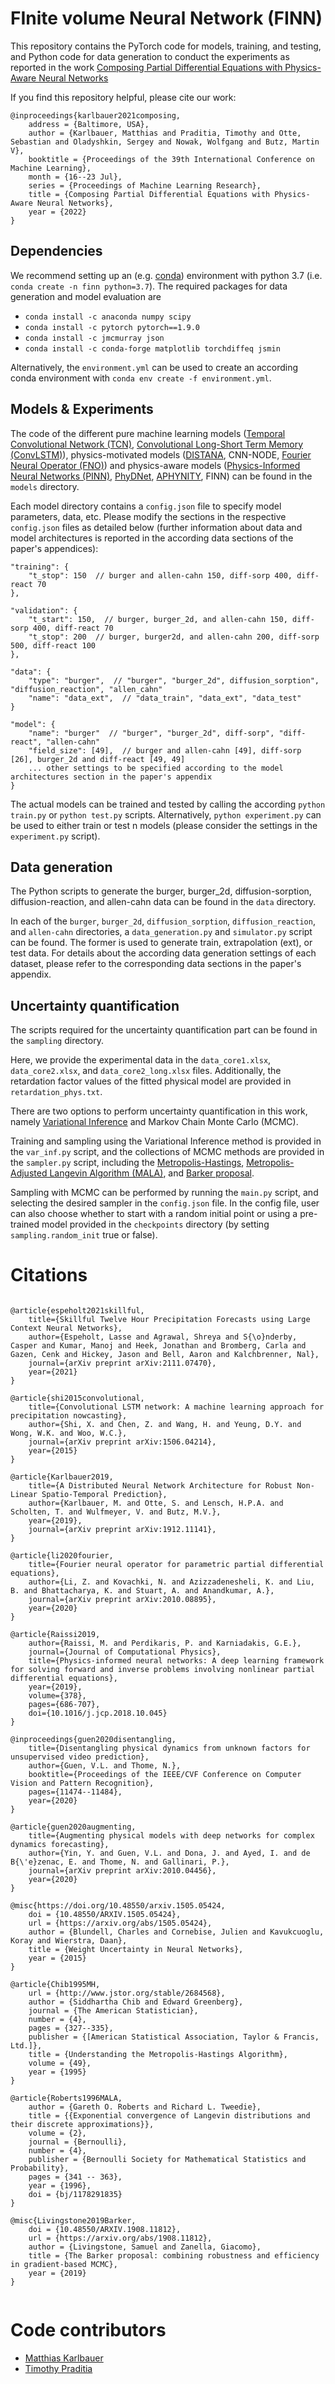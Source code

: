 
# FInite volume Neural Network (FINN)

This repository contains the PyTorch code for models, training, and testing, and Python code for data generation to conduct the experiments as reported in the work [Composing Partial Differential Equations with Physics-Aware Neural Networks](https://arxiv.org/abs/2111.11798)

If you find this repository helpful, please cite our work:

```
@inproceedings{karlbauer2021composing,
	address = {Baltimore, USA},
	author = {Karlbauer, Matthias and Praditia, Timothy and Otte, Sebastian and Oladyshkin, Sergey and Nowak, Wolfgang and Butz, Martin V},
	booktitle = {Proceedings of the 39th International Conference on Machine Learning},
	month = {16--23 Jul},
	series = {Proceedings of Machine Learning Research},
	title = {Composing Partial Differential Equations with Physics-Aware Neural Networks},
	year = {2022}
}
```

## Dependencies

We recommend setting up an (e.g. [conda](https://docs.conda.io/projects/conda/en/latest/user-guide/tasks/manage-environments.html)) environment with python 3.7 (i.e. `conda create -n finn python=3.7`). The required packages for data generation and model evaluation are

  - `conda install -c anaconda numpy scipy`
  - `conda install -c pytorch pytorch==1.9.0`
  - `conda install -c jmcmurray json`
  - `conda install -c conda-forge matplotlib torchdiffeq jsmin`
  
Alternatively, the `environment.yml` can be used to create an according conda environment with `conda env create -f environment.yml`.

## Models & Experiments

The code of the different pure machine learning models ([Temporal Convolutional Network (TCN)](https://arxiv.org/pdf/2111.07470.pdf), [Convolutional Long-Short Term Memory (ConvLSTM)](https://arxiv.org/pdf/1506.04214.pdf)), physics-motivated models ([DISTANA](https://arxiv.org/pdf/1912.11141.pdf), CNN-NODE, [Fourier Neural Operator (FNO)](https://arxiv.org/pdf/2010.08895.pdf)) and physics-aware models ([Physics-Informed Neural Networks (PINN)](https://www.sciencedirect.com/science/article/pii/S0021999118307125), [PhyDNet](https://arxiv.org/pdf/2003.01460.pdf), [APHYNITY](https://arxiv.org/pdf/2010.04456.pdf), FINN) can be found in the `models` directory.

Each model directory contains a `config.json` file to specify model parameters, data, etc. Please modify the sections in the respective `config.json` files as detailed below (further information about data and model architectures is reported in the according data sections of the paper's appendices):

```
"training": {
	"t_stop": 150  // burger and allen-cahn 150, diff-sorp 400, diff-react 70
},

"validation": {
	"t_start": 150,  // burger, burger_2d, and allen-cahn 150, diff-sorp 400, diff-react 70
	"t_stop": 200  // burger, burger2d, and allen-cahn 200, diff-sorp 500, diff-react 100
},

"data": {
	"type": "burger",  // "burger", "burger_2d", diffusion_sorption", "diffusion_reaction", "allen_cahn"
	"name": "data_ext",  // "data_train", "data_ext", "data_test"
}

"model": {
  	"name": "burger"  // "burger", "burger_2d", diff-sorp", "diff-react", "allen-cahn"
	"field_size": [49],  // burger and allen-cahn [49], diff-sorp [26], burger_2d and diff-react [49, 49]
	... other settings to be specified according to the model architectures section in the paper's appendix
}
```


The actual models can be trained and tested by calling the according `python train.py` or `python test.py` scripts. Alternatively, `python experiment.py` can be used to either train or test n models (please consider the settings in the `experiment.py` script).

## Data generation

The Python scripts to generate the burger, burger_2d, diffusion-sorption, diffusion-reaction, and  allen-cahn data can be found in the `data` directory.

In each of the `burger`, `burger_2d`, `diffusion_sorption`, `diffusion_reaction`, and `allen-cahn` directories, a `data_generation.py` and `simulator.py` script can be found. The former is used to generate train, extrapolation (ext), or test data. For details about the according data generation settings of each dataset, please refer to the corresponding data sections in the paper's appendix.

## Uncertainty quantification

The scripts required for the uncertainty quantification part can be found in the `sampling` directory.

Here, we provide the experimental data in the `data_core1.xlsx`, `data_core2.xlsx`, and `data_core2_long.xlsx` files. Additionally, the retardation factor values of the fitted physical model are provided in `retardation_phys.txt`.

There are two options to perform uncertainty quantification in this work, namely [Variational Inference](https://arxiv.org/pdf/1505.05424.pdf) and Markov Chain Monte Carlo (MCMC).

Training and sampling using the Variational Inference method is provided in the `var_inf.py` script, and the collections of MCMC methods are provided in the `sampler.py` script, including the [Metropolis-Hastings](https://www.jstor.org/stable/2684568?seq=1), [Metropolis-Adjusted Langevin Algorithm (MALA)](https://projecteuclid.org/journals/bernoulli/volume-2/issue-4/Exponential-convergence-of-Langevin-distributions-and-their-discrete-approximations/bj/1178291835.full), and [Barker proposal](https://arxiv.org/pdf/1908.11812.pdf).

Sampling with MCMC can be performed by running the `main.py` script, and selecting the desired sampler in the `config.json` file. In the config file, user can also choose whether to start with a random initial point or using a pre-trained model provided in the `checkpoints` directory (by setting `sampling.random_init` true or false).
 
# Citations
 
```

@article{espeholt2021skillful,
	title={Skillful Twelve Hour Precipitation Forecasts using Large Context Neural Networks},
	author={Espeholt, Lasse and Agrawal, Shreya and S{\o}nderby, Casper and Kumar, Manoj and Heek, Jonathan and Bromberg, Carla and Gazen, Cenk and Hickey, Jason and Bell, Aaron and Kalchbrenner, Nal},
	journal={arXiv preprint arXiv:2111.07470},
	year={2021}
}

@article{shi2015convolutional,
	title={Convolutional LSTM network: A machine learning approach for precipitation nowcasting},
	author={Shi, X. and Chen, Z. and Wang, H. and Yeung, D.Y. and Wong, W.K. and Woo, W.C.},
	journal={arXiv preprint arXiv:1506.04214},
	year={2015}
}

@article{Karlbauer2019,
	title={A Distributed Neural Network Architecture for Robust Non-Linear Spatio-Temporal Prediction},
	author={Karlbauer, M. and Otte, S. and Lensch, H.P.A. and Scholten, T. and Wulfmeyer, V. and Butz, M.V.},
	year={2019},
	journal={arXiv preprint arXiv:1912.11141},
}

@article{li2020fourier,
	title={Fourier neural operator for parametric partial differential equations},
	author={Li, Z. and Kovachki, N. and Azizzadenesheli, K. and Liu, B. and Bhattacharya, K. and Stuart, A. and Anandkumar, A.},
	journal={arXiv preprint arXiv:2010.08895},
	year={2020}
}

@article{Raissi2019,
	author={Raissi, M. and Perdikaris, P. and Karniadakis, G.E.},
	journal={Journal of Computational Physics},
	title={Physics-informed neural networks: A deep learning framework for solving forward and inverse problems involving nonlinear partial differential equations},
	year={2019},
	volume={378},
	pages={686-707},
	doi={10.1016/j.jcp.2018.10.045}
}

@inproceedings{guen2020disentangling,
	title={Disentangling physical dynamics from unknown factors for unsupervised video prediction},
	author={Guen, V.L. and Thome, N.},
	booktitle={Proceedings of the IEEE/CVF Conference on Computer Vision and Pattern Recognition},
	pages={11474--11484},
	year={2020}
}

@article{guen2020augmenting,
	title={Augmenting physical models with deep networks for complex dynamics forecasting},
	author={Yin, Y. and Guen, V.L. and Dona, J. and Ayed, I. and de B{\'e}zenac, E. and Thome, N. and Gallinari, P.},
	journal={arXiv preprint arXiv:2010.04456},
	year={2020}
}
 
@misc{https://doi.org/10.48550/arxiv.1505.05424,
	doi = {10.48550/ARXIV.1505.05424},
	url = {https://arxiv.org/abs/1505.05424},
	author = {Blundell, Charles and Cornebise, Julien and Kavukcuoglu, Koray and Wierstra, Daan},
	title = {Weight Uncertainty in Neural Networks},
	year = {2015}
}

@article{Chib1995MH,
	url = {http://www.jstor.org/stable/2684568},
	author = {Siddhartha Chib and Edward Greenberg},
	journal = {The American Statistician},
	number = {4},
	pages = {327--335},
	publisher = {[American Statistical Association, Taylor & Francis, Ltd.]},
	title = {Understanding the Metropolis-Hastings Algorithm},
	volume = {49},
	year = {1995}
}

@article{Roberts1996MALA,
	author = {Gareth O. Roberts and Richard L. Tweedie},
	title = {{Exponential convergence of Langevin distributions and their discrete approximations}},
	volume = {2},
	journal = {Bernoulli},
	number = {4},
	publisher = {Bernoulli Society for Mathematical Statistics and Probability},
	pages = {341 -- 363},
	year = {1996},
	doi = {bj/1178291835}
}

@misc{Livingstone2019Barker,
	doi = {10.48550/ARXIV.1908.11812},
	url = {https://arxiv.org/abs/1908.11812},
	author = {Livingstone, Samuel and Zanella, Giacomo},
	title = {The Barker proposal: combining robustness and efficiency in gradient-based MCMC},
	year = {2019}
}


```

# Code contributors
* [Matthias Karlbauer](https://github.com/MatKbauer)
* [Timothy Praditia](https://github.com/timothypraditia)